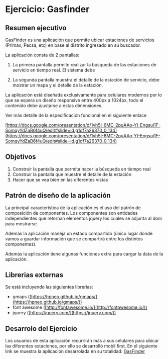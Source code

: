 # Ejercicio: Gasfinder

## Resumen ejecutivo

GasFinder es una aplicación que permite ubicar estaciones de servicios (Primax, Pecsa, etc) en base al distrito ingresado en su buscador.

La aplicación consta de 2 pantallas:

1. La primera pantalla permite realizar la búsqueda de las estaciones de servicio en tiempo real. El sistema debe

2. La segunda pantalla muestra el detalle de la estación de servicio, debe mostrar un mapa y el detalle de la estación.

La aplicación está diseñada exclusivamente para celulares modernos por lo que se espera un diseño responsive entre 400px a 1024px, todo el contenido debe ajustarse a estas dimensiones.

Ver más detalle de la especificación funcional en el siguiente enlace

[https://docs.google.com/presentation/d/1vh5I-6MC-2puAAo-YI-Engsui1F-SomqyYdZaB6f4uQ/edit#slide=id.g1df7a26370_0_134](https://docs.google.com/presentation/d/1vh5I-6MC-2puAAo-YI-Engsui1F-SomqyYdZaB6f4uQ/edit#slide=id.g1df7a26370_0_134)

## Objetivos

1. Construir la pantalla que permita hacer la búsqueda en tiempo real
2. Construir la pantalla que muestre el detalle de la estación
3. Hacer que se vea bien en las diferentes vistas

## Patrón de diseño de la aplicación

La principal característica de la aplicación es el uso del patrón de composición de componentes. Los componentes son entidades independientes que retornan elementos jquery los cuales se adjunta al dom para mostrarse.

Además la aplicación maneja un estado compartido (único lugar donde vamos a guardar información que se compartirá entre los distintos componentes).

Además la aplicación tiene algunas funciones extra para cargar la data de la aplicación.

## Librerias externas

Se está incluyendo las siguientes librerias:

- gmaps ([https://hpneo.github.io/gmaps/](https://hpneo.github.io/gmaps/))
- font awesome ([http://fontawesome.io/](http://fontawesome.io/))
- jquery ([https://jquery.com/](https://jquery.com/))

## Desarrolo del Ejercicio

  Los usuarios de esta aplicación recurrirán más a sus celulares para ubicar las diferentes estaciones, por ello se desarrolló mobil first.
  En el siguiente link se muestra la aplicación desarrolada en su totalidad:
  [GasFinder](https://anadurand.github.io/gasfinder/)
